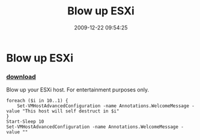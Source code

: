 ﻿---
pid:            1554
poster:         Carter Shanklin
title:          Blow up ESXi
date:           2009-12-22 09:54:25
format:         posh
parent:         0
parent:         0

---

# Blow up ESXi

### [download](1554.ps1)

Blow up your ESXi host. For entertainment purposes only.

```posh
foreach ($i in 10..1) {
	Set-VMHostAdvancedConfiguration -name Annotations.WelcomeMessage -value "This host will self destruct in $i"
}
Start-Sleep 10
Set-VMHostAdvancedConfiguration -name Annotations.WelcomeMessage -value ""

```
